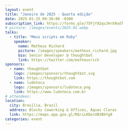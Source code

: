 ```yaml
---
layout: event
title: "Janeiro de 2025 - Quarta edição"
date: 2025-01-25 09:30:00 -0300
subscription_link: https://forms.gle/75FjY92qvJHrX9od7
# picture: /images/events/2025-01.webp
talks:
  - title: "Meus scripts em Ruby"
    speaker:
      name: Matheus Richard
      picture: /images/speakers/matheus_richard.jpg
      bio: Senior Developer @ thoughtbot
      link: https://twitter.com/matheusrich
sponsors:
  - name: thoughtbot
    logo: /images/sponsors/thoughtbot.svg
    link: https://thoughtbot.com
  - name: ludoteca
    logo: /images/sponsors/ludoteca.png
    link: https://www.ludoteca.com.br
# attendees:
location:
  city: Brasilia, Brazil
  address: Blocks Coworking & Offices, Águas Claras
  link: https://maps.app.goo.gl/RQriLKQocUB3BkYg8
categories: event
---
```

